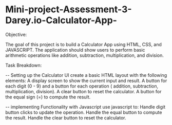 # Mini-project-Assessment-3-Darey.io-Calculator-App-

Objective: 

The goal of this project is to build a Calculator App using HTML, CSS, and JAVASCRIPT. The application should show users to perform basic arithmetic operations like addition, subtraction, multiplication, and division.

 Task Breakdown:

 -- Setting up the Calculator UI create a basic HTML layout with the following elements: A display screen to show the current input and result. A button for each digit (0 - 9) and a button for each operation ( addition, subtraction, multiplication, division). A clear button to reset the calculator. A button for the equal sign (=) to compute the result.

 -- implementing Functionality with Javascript use javascript to: Handle digit button clicks to update the operation. Handle the equal button to compute the result. Handle the clear button to reset the calculator. 
